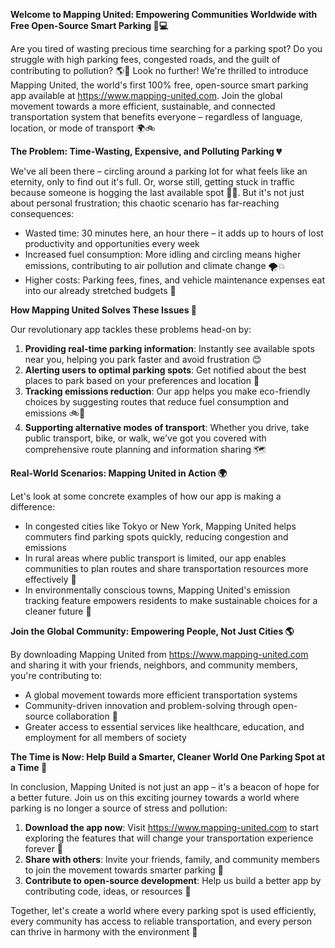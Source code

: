 **Welcome to Mapping United: Empowering Communities Worldwide with Free Open-Source Smart Parking 🚗💻**

Are you tired of wasting precious time searching for a parking spot? Do you struggle with high parking fees, congested roads, and the guilt of contributing to pollution? 🌎🚮 Look no further! We're thrilled to introduce Mapping United, the world's first 100% free, open-source smart parking app available at https://www.mapping-united.com. Join the global movement towards a more efficient, sustainable, and connected transportation system that benefits everyone – regardless of language, location, or mode of transport 🌍🚲

**The Problem: Time-Wasting, Expensive, and Polluting Parking 💔**

We've all been there – circling around a parking lot for what feels like an eternity, only to find out it's full. Or, worse still, getting stuck in traffic because someone is hogging the last available spot 🚗😡. But it's not just about personal frustration; this chaotic scenario has far-reaching consequences:

*   Wasted time: 30 minutes here, an hour there – it adds up to hours of lost productivity and opportunities every week
*   Increased fuel consumption: More idling and circling means higher emissions, contributing to air pollution and climate change 🌪️💥
*   Higher costs: Parking fees, fines, and vehicle maintenance expenses eat into our already stretched budgets 💸

**How Mapping United Solves These Issues 🤔**

Our revolutionary app tackles these problems head-on by:

1.  **Providing real-time parking information**: Instantly see available spots near you, helping you park faster and avoid frustration 😊
2.  **Alerting users to optimal parking spots**: Get notified about the best places to park based on your preferences and location 📱
3.  **Tracking emissions reduction**: Our app helps you make eco-friendly choices by suggesting routes that reduce fuel consumption and emissions 🚲🌿
4.  **Supporting alternative modes of transport**: Whether you drive, take public transport, bike, or walk, we've got you covered with comprehensive route planning and information sharing 🗺️

**Real-World Scenarios: Mapping United in Action 🌍**

Let's look at some concrete examples of how our app is making a difference:

*   In congested cities like Tokyo or New York, Mapping United helps commuters find parking spots quickly, reducing congestion and emissions
*   In rural areas where public transport is limited, our app enables communities to plan routes and share transportation resources more effectively 🌾
*   In environmentally conscious towns, Mapping United's emission tracking feature empowers residents to make sustainable choices for a cleaner future 🌟

**Join the Global Community: Empowering People, Not Just Cities 🌎**

By downloading Mapping United from https://www.mapping-united.com and sharing it with your friends, neighbors, and community members, you're contributing to:

*   A global movement towards more efficient transportation systems
*   Community-driven innovation and problem-solving through open-source collaboration 🤝
*   Greater access to essential services like healthcare, education, and employment for all members of society

**The Time is Now: Help Build a Smarter, Cleaner World One Parking Spot at a Time 🚀**

In conclusion, Mapping United is not just an app – it's a beacon of hope for a better future. Join us on this exciting journey towards a world where parking is no longer a source of stress and pollution:

1.  **Download the app now**: Visit https://www.mapping-united.com to start exploring the features that will change your transportation experience forever 📱
2.  **Share with others**: Invite your friends, family, and community members to join the movement towards smarter parking 🤝
3.  **Contribute to open-source development**: Help us build a better app by contributing code, ideas, or resources 🚀

Together, let's create a world where every parking spot is used efficiently, every community has access to reliable transportation, and every person can thrive in harmony with the environment 💖